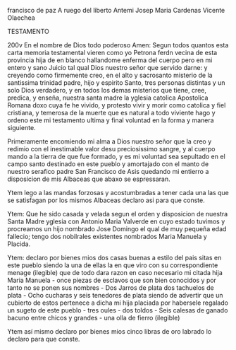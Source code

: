 francisco de paz A ruego del liberto
Antemi Josep Maria Cardenas
Vicente Olaechea

TESTAMENTO

200v En el nombre de Dios todo poderoso Amen: Segun todos quantos esta carta memoria testamental vieren como yo Petrona ferdn vecina de esta provincia hija de en blanco hallandome enferma del cuerpo pero en mi entero y sano Juicio tal qual Dios nuestro señor que servido darne: y creyendo como firmemente creo, en el alto y sacrosanto misterio de la santissima trinidad padre, hijo y espirito Santo, tres personas distintas y un solo Dios verdadero, y en todos los demas misterios que tiene, cree, predica, y enseña, nuestra santa madre la yglesia catolica Apostolica Romana doxo cuya fe he vivido, y protesto vivir y morir como catolica y fiel cristiana, y temerosa de la muerte que es natural a todo viviente hago y ordeno este mi testamento ultima y final voluntad en la forma y manera siguiente.

Primeramente encomiendo mi alma a Dios nuestro señor que la creo y redimio con el inestimable valor desu preciosissimo sangre, y al cuerpo mando a la tierra de que fue formado, y es mi voluntad sea sepultado en el campo santo destinado en este pueblo y amortajado con el manto de nuestro serafico padre San Francisco de Asis quedando mi entierro a disposicion de mis Albaceas que abaxo se espressaran.

Ytem lego a las mandas forzosas y acostumbradas a tener cada una las que se satisfagan por los mismos Albaceas declaro asi para que conste.

Ytem: Que he sido casada y velada segun el orden y disposicion de nuestra Santa Madre yglesia con Antonio Maria Valverde en cuyo estado tuvimos y procreamos un hijo nombrado Jose Domingo el qual de muy pequeña edad fallecio; tengo dos nobilrales existentes nombrados Maria Manuela y Placida.

Ytem: declaro por bienes mios dos casas buenas a estilo del pais sitas en este pueblo siendo la una de ellas la en que viro con su correspondiente menage (ilegible) que de todo dara razon en caso necesario mi citada hija Maria Manuela - once piezas de esclavos que son bien conocidos y por tanto no se ponen sus nombres - Dos Jarros de plata dos tachuelos de plata - Ocho cucharas y seis tenedores de plata siendo de advertir que un cubierto de estos pertenece a dicha mi hija placiada por habersele regalado un sugeto de este pueblo - tres oules - dos toldos - Seis calesas de ganado bacuno entre chicos y grandes - una olla de fierro (ilegible)

Ytem así mismo declaro por bienes mios cinco libras de oro labrado lo declaro para que conste.